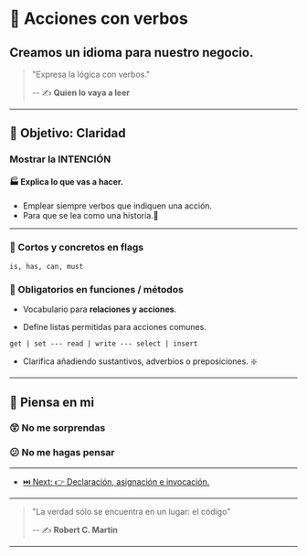 # 💪 Acciones con verbos

## Creamos un idioma para nuestro negocio.

> "Expresa la lógica con verbos."
>
> -- ✍️ **Quien lo vaya a leer**

---

## 🌄 Objetivo: Claridad

### Mostrar la INTENCIÓN

#### 🏭 Explica lo que vas a hacer.

- Emplear siempre verbos que indiquen una acción.
- Para que se lea como una historia.📜

---

### 🚩 Cortos y concretos en flags

`is, has, can, must`

### 👮 Obligatorios en funciones / métodos

- Vocabulario para **relaciones y acciones**.

- Define listas permitidas para acciones comunes.

`get | set --- read | write --- select | insert`

- Clarifica añadiendo sustantivos, adverbios o preposiciones. ❇️

---

## 🤔 Piensa en mi

### 😲 No me sorprendas

### 😕 No me hagas pensar

---

- [⏭️ Next: 👉 Declaración, asignación e invocación.](../2-function/1-declaracion_asignacion_e_invocacion.md)

---

> "La verdad sólo se encuentra en un lugar: el código"
>
> -- ✍️ **Robert C. Martin**

---
